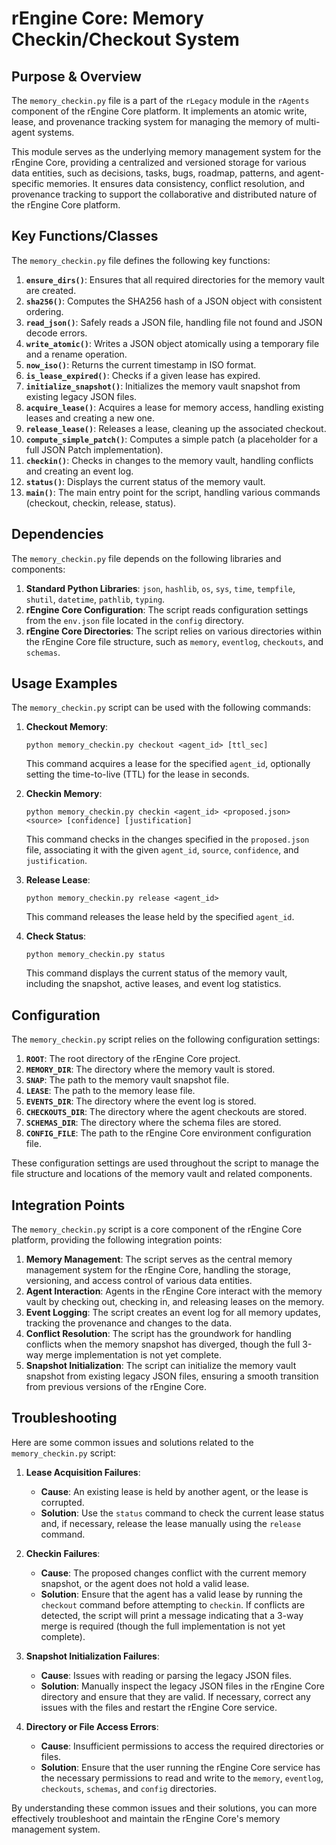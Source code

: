 # rEngine Core: Memory Checkin/Checkout System

## Purpose & Overview

The `memory_checkin.py` file is a part of the `rLegacy` module in the `rAgents` component of the rEngine Core platform. It implements an atomic write, lease, and provenance tracking system for managing the memory of multi-agent systems.

This module serves as the underlying memory management system for the rEngine Core, providing a centralized and versioned storage for various data entities, such as decisions, tasks, bugs, roadmap, patterns, and agent-specific memories. It ensures data consistency, conflict resolution, and provenance tracking to support the collaborative and distributed nature of the rEngine Core platform.

## Key Functions/Classes

The `memory_checkin.py` file defines the following key functions:

1. **`ensure_dirs()`**: Ensures that all required directories for the memory vault are created.
2. **`sha256()`**: Computes the SHA256 hash of a JSON object with consistent ordering.
3. **`read_json()`**: Safely reads a JSON file, handling file not found and JSON decode errors.
4. **`write_atomic()`**: Writes a JSON object atomically using a temporary file and a rename operation.
5. **`now_iso()`**: Returns the current timestamp in ISO format.
6. **`is_lease_expired()`**: Checks if a given lease has expired.
7. **`initialize_snapshot()`**: Initializes the memory vault snapshot from existing legacy JSON files.
8. **`acquire_lease()`**: Acquires a lease for memory access, handling existing leases and creating a new one.
9. **`release_lease()`**: Releases a lease, cleaning up the associated checkout.
10. **`compute_simple_patch()`**: Computes a simple patch (a placeholder for a full JSON Patch implementation).
11. **`checkin()`**: Checks in changes to the memory vault, handling conflicts and creating an event log.
12. **`status()`**: Displays the current status of the memory vault.
13. **`main()`**: The main entry point for the script, handling various commands (checkout, checkin, release, status).

## Dependencies

The `memory_checkin.py` file depends on the following libraries and components:

1. **Standard Python Libraries**: `json`, `hashlib`, `os`, `sys`, `time`, `tempfile`, `shutil`, `datetime`, `pathlib`, `typing`.
2. **rEngine Core Configuration**: The script reads configuration settings from the `env.json` file located in the `config` directory.
3. **rEngine Core Directories**: The script relies on various directories within the rEngine Core file structure, such as `memory`, `eventlog`, `checkouts`, and `schemas`.

## Usage Examples

The `memory_checkin.py` script can be used with the following commands:

1. **Checkout Memory**:

   ```
   python memory_checkin.py checkout <agent_id> [ttl_sec]
   ```

   This command acquires a lease for the specified `agent_id`, optionally setting the time-to-live (TTL) for the lease in seconds.

1. **Checkin Memory**:

   ```
   python memory_checkin.py checkin <agent_id> <proposed.json> <source> [confidence] [justification]
   ```

   This command checks in the changes specified in the `proposed.json` file, associating it with the given `agent_id`, `source`, `confidence`, and `justification`.

1. **Release Lease**:

   ```
   python memory_checkin.py release <agent_id>
   ```

   This command releases the lease held by the specified `agent_id`.

1. **Check Status**:

   ```
   python memory_checkin.py status
   ```

   This command displays the current status of the memory vault, including the snapshot, active leases, and event log statistics.

## Configuration

The `memory_checkin.py` script relies on the following configuration settings:

1. **`ROOT`**: The root directory of the rEngine Core project.
2. **`MEMORY_DIR`**: The directory where the memory vault is stored.
3. **`SNAP`**: The path to the memory vault snapshot file.
4. **`LEASE`**: The path to the memory lease file.
5. **`EVENTS_DIR`**: The directory where the event log is stored.
6. **`CHECKOUTS_DIR`**: The directory where the agent checkouts are stored.
7. **`SCHEMAS_DIR`**: The directory where the schema files are stored.
8. **`CONFIG_FILE`**: The path to the rEngine Core environment configuration file.

These configuration settings are used throughout the script to manage the file structure and locations of the memory vault and related components.

## Integration Points

The `memory_checkin.py` script is a core component of the rEngine Core platform, providing the following integration points:

1. **Memory Management**: The script serves as the central memory management system for the rEngine Core, handling the storage, versioning, and access control of various data entities.
2. **Agent Interaction**: Agents in the rEngine Core interact with the memory vault by checking out, checking in, and releasing leases on the memory.
3. **Event Logging**: The script creates an event log for all memory updates, tracking the provenance and changes to the data.
4. **Conflict Resolution**: The script has the groundwork for handling conflicts when the memory snapshot has diverged, though the full 3-way merge implementation is not yet complete.
5. **Snapshot Initialization**: The script can initialize the memory vault snapshot from existing legacy JSON files, ensuring a smooth transition from previous versions of the rEngine Core.

## Troubleshooting

Here are some common issues and solutions related to the `memory_checkin.py` script:

1. **Lease Acquisition Failures**:
   - **Cause**: An existing lease is held by another agent, or the lease is corrupted.
   - **Solution**: Use the `status` command to check the current lease status and, if necessary, release the lease manually using the `release` command.

1. **Checkin Failures**:
   - **Cause**: The proposed changes conflict with the current memory snapshot, or the agent does not hold a valid lease.
   - **Solution**: Ensure that the agent has a valid lease by running the `checkout` command before attempting to `checkin`. If conflicts are detected, the script will print a message indicating that a 3-way merge is required (though the full implementation is not yet complete).

1. **Snapshot Initialization Failures**:
   - **Cause**: Issues with reading or parsing the legacy JSON files.
   - **Solution**: Manually inspect the legacy JSON files in the rEngine Core directory and ensure that they are valid. If necessary, correct any issues with the files and restart the rEngine Core service.

1. **Directory or File Access Errors**:
   - **Cause**: Insufficient permissions to access the required directories or files.
   - **Solution**: Ensure that the user running the rEngine Core service has the necessary permissions to read and write to the `memory`, `eventlog`, `checkouts`, `schemas`, and `config` directories.

By understanding these common issues and their solutions, you can more effectively troubleshoot and maintain the rEngine Core's memory management system.
